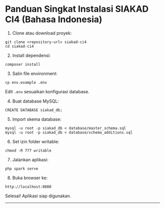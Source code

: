 # Panduan Singkat Instalasi SIAKAD CI4 (Bahasa Indonesia)

1. Clone atau download proyek:
```
git clone <repository-url> siakad-ci4
cd siakad-ci4
```

2. Install dependensi:
```
composer install
```

3. Salin file environment:
```
cp env.example .env
```
Edit `.env` sesuaikan konfigurasi database.

4. Buat database MySQL:
```
CREATE DATABASE siakad_db;
```

5. Import skema database:
```
mysql -u root -p siakad_db < database/master_schema.sql
mysql -u root -p siakad_db < database/schema_additions.sql
```

6. Set izin folder writable:
```
chmod -R 777 writable
```

7. Jalankan aplikasi:
```
php spark serve
```

8. Buka browser ke:
```
http://localhost:8080
```

Selesai! Aplikasi siap digunakan.

---
